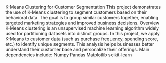 K-Means Clustering for Customer Segmentation
This project demonstrates the use of K-Means clustering to segment customers based on their behavioral data. The goal is to group similar customers together, enabling targeted marketing strategies and improved business decisions.
Overview
K-Means clustering is an unsupervised machine learning algorithm widely used for partitioning datasets into distinct groups. In this project, we apply K-Means to customer data (such as purchase frequency, spending score, etc.) to identify unique segments. This analysis helps businesses better understand their customer base and personalize their offerings.
Main dependencies include:
Numpy
Pandas
Matplotlib
scikit-learn

